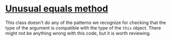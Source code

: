 # [Unusual equals method ](https://spotbugs.readthedocs.io/en/latest/bugDescriptions.html#EQ_UNUSUAL)

 This class doesn't do any of the patterns we recognize for checking that the type of the argument
is compatible with the type of the `this` object. There might not be anything wrong with
this code, but it is worth reviewing.